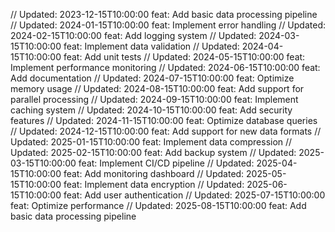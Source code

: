 // Updated: 2023-12-15T10:00:00
feat: Add basic data processing pipeline
// Updated: 2024-01-15T10:00:00
feat: Implement error handling
// Updated: 2024-02-15T10:00:00
feat: Add logging system
// Updated: 2024-03-15T10:00:00
feat: Implement data validation
// Updated: 2024-04-15T10:00:00
feat: Add unit tests
// Updated: 2024-05-15T10:00:00
feat: Implement performance monitoring
// Updated: 2024-06-15T10:00:00
feat: Add documentation
// Updated: 2024-07-15T10:00:00
feat: Optimize memory usage
// Updated: 2024-08-15T10:00:00
feat: Add support for parallel processing
// Updated: 2024-09-15T10:00:00
feat: Implement caching system
// Updated: 2024-10-15T10:00:00
feat: Add security features
// Updated: 2024-11-15T10:00:00
feat: Optimize database queries
// Updated: 2024-12-15T10:00:00
feat: Add support for new data formats
// Updated: 2025-01-15T10:00:00
feat: Implement data compression
// Updated: 2025-02-15T10:00:00
feat: Add backup system
// Updated: 2025-03-15T10:00:00
feat: Implement CI/CD pipeline
// Updated: 2025-04-15T10:00:00
feat: Add monitoring dashboard
// Updated: 2025-05-15T10:00:00
feat: Implement data encryption
// Updated: 2025-06-15T10:00:00
feat: Add user authentication
// Updated: 2025-07-15T10:00:00
feat: Optimize performance
// Updated: 2025-08-15T10:00:00
feat: Add basic data processing pipeline
